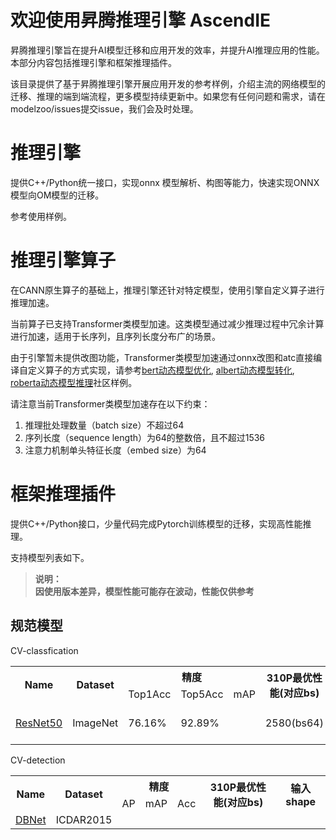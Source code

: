 # 欢迎使用昇腾推理引擎 AscendIE
昇腾推理引擎旨在提升AI模型迁移和应用开发的效率，并提升AI推理应用的性能。本部分内容包括推理引擎和框架推理插件。

该目录提供了基于昇腾推理引擎开展应用开发的参考样例，介绍主流的网络模型的迁移、推理的端到端流程，更多模型持续更新中。如果您有任何问题和需求，请在modelzoo/issues提交issue，我们会及时处理。


# 推理引擎
提供C++/Python统一接口，实现onnx 模型解析、构图等能力，快速实现ONNX模型向OM模型的迁移。

参考使用样例。

# 推理引擎算子
在CANN原生算子的基础上，推理引擎还针对特定模型，使用引擎自定义算子进行推理加速。

当前算子已支持Transformer类模型加速。这类模型通过减少推理过程中冗余计算进行加速，适用于长序列，且序列长度分布广的场景。

由于引擎暂未提供改图功能，Transformer类模型加速通过onnx改图和atc直接编译自定义算子的方式实现，请参考[bert动态模型优化](https://gitee.com/ascend/ModelZoo-PyTorch/tree/master/ACL_PyTorch/built-in/nlp/Bert_Uncased_Huggingface), [albert动态模型转化](https://gitee.com/ascend/ModelZoo-PyTorch/tree/master/ACL_PyTorch/contrib/nlp/albert), [roberta动态模型推理](https://gitee.com/ascend/ModelZoo-PyTorch/tree/master/ACL_PyTorch/contrib/nlp/roberta)社区样例。

请注意当前Transformer类模型加速存在以下约束：
1. 推理批处理数量（batch size）不超过64
2. 序列长度（sequence length）为64的整数倍，且不超过1536
3. 注意力机制单头特征长度（embed size）为64

# 框架推理插件
提供C++/Python接口，少量代码完成Pytorch训练模型的迁移，实现高性能推理。

支持模型列表如下。

>**说明：**   
>**因使用版本差异，模型性能可能存在波动，性能仅供参考**


##  规范模型
CV-classfication

<table align="center">
    <tr>
        <th rowspan=2>Name</th>
	<th rowspan=2>Dataset</th>
        <th align="center" colspan=3>精度</th>
	<th rowspan=2>310P最优性能(对应bs)</th>
	<th rowspan=2>输入shape</th>
    </tr>
    <tr>
	<td>Top1Acc</td>
	<td>Top5Acc</td>
        <td>mAP</td>
    </tr>
    <tr>
        <td>
        <a href="https://github.com/pytorch/examples/tree/main/imagenet">  ResNet50 </a>
        </td>
        <td>ImageNet</td>
	<td>76.16%</td>
        <td>92.89%</td>
	<td></td>
	<td>2580(bs64)</td>
	<td>bs x 3 x 224 x 224</td>
    </tr>
</table>



CV-detection

<table align="center">
    <tr>
        <th rowspan=2>Name</th>
	<th rowspan=2>Dataset</th>
        <th align="center" colspan=3>精度</th>
	<th rowspan=2>310P最优性能(对应bs)</th>
	<th rowspan=2>输入shape</th>
    </tr>
    <tr>
	<td>AP</td>
        <td>mAP</td>
        <td>Acc</td>
    </tr>
    <tr>
        <td>
        <a href="https://github.com/open-mmlab/mmocr">  DBNet </a>
        </td>
        <td>ICDAR2015</td>
	<td></td>
        <td></td>
        <td> </td>
	<td> </td>
	<td></td>
    </tr>
</table>


